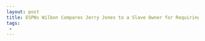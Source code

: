 ```yaml
---
layout: post
title: ESPNs Wilbon Compares Jerry Jones to a Slave Owner for Requiring Players to Stand for National Anthem
tags:
 -
---
```



